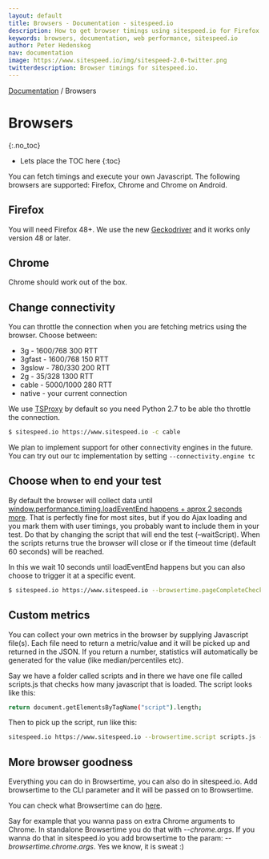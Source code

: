 ```yaml
---
layout: default
title: Browsers - Documentation - sitespeed.io
description: How to get browser timings using sitespeed.io for Firefox and Chrome.
keywords: browsers, documentation, web performance, sitespeed.io
author: Peter Hedenskog
nav: documentation
image: https://www.sitespeed.io/img/sitespeed-2.0-twitter.png
twitterdescription: Browser timings for sitespeed.io.
---
```

[Documentation](/documentation/sitespeed.io/) / Browsers

# Browsers
{:.no_toc}

* Lets place the TOC here
{:toc}

You can fetch timings and execute your own Javascript. The following browsers are supported: Firefox, Chrome and Chrome on Android.

## Firefox
You will need Firefox 48+. We use the new [Geckodriver](https://github.com/mozilla/geckodriver) and it works only version 48 or later.

## Chrome
Chrome should work out of the box.

## Change connectivity
You can throttle the connection when you are fetching metrics using the browser. Choose between:

* 3g - 1600/768 300 RTT
* 3gfast - 1600/768 150 RTT
* 3gslow - 780/330 200 RTT
* 2g - 35/328 1300 RTT
* cable - 5000/1000 280 RTT
* native - your current connection

We use [TSProxy](https://github.com/WPO-Foundation/tsproxy) by default so you need Python 2.7 to be able tho throttle the connection.

~~~bash
$ sitespeed.io https://www.sitespeed.io -c cable
~~~

We plan to implement support for other connectivity engines in the future. You can try out our tc implementation by setting <code>--connectivity.engine tc</code>

## Choose when to end your test
By default the browser will collect data until  [window.performance.timing.loadEventEnd happens + aprox 2 seconds more](https://github.com/sitespeedio/browsertime/blob/d68261e554470f7b9df28797502f5edac3ace2e3/lib/core/seleniumRunner.js#L15). That is perfectly fine for most sites, but if you do Ajax loading and you mark them with user timings, you probably want to include them in your test. Do that by changing the script that will end the test (–waitScript). When the scripts returns true the browser will close or if the timeout time (default 60 seconds) will be reached.

In this we wait 10 seconds until loadEventEnd happens but you can also choose to trigger it at a specific event.

~~~bash
$ sitespeed.io https://www.sitespeed.io --browsertime.pageCompleteCheck 'return (function() {try { return (Date.now() - window.performance.timing.loadEventEnd) > 10000;} catch(e) {} return true;})()'
~~~

## Custom metrics

You can collect your own metrics in the browser by supplying Javascript file(s). Each file need to return a metric/value and it will be picked up and returned in the JSON. If you return a number, statistics will automatically be generated for the value (like median/percentiles etc).

Say we have a folder called scripts and in there we have one file called scripts.js that checks how many javascript that is loaded. The script looks like this:

~~~bash
return document.getElementsByTagName("script").length;
~~~

Then to pick up the script, run like this:

~~~bash
sitespeed.io https://www.sitespeed.io --browsertime.script scripts.js -b firefox
~~~

## More browser goodness
Everything you can do in Browsertime, you can also do in sitespeed.io. Add browsertime to the CLI parameter and it will be passed on to Browsertime.

You can check what Browsertime can do [here](https://github.com/sitespeedio/browsertime/blob/master/lib/support/cli.js).

Say for example that you wanna pass on extra Chrome arguments to Chrome. In standalone Browsertime you do that with <i>--chrome.args</i>. If you wanna do that in sitespeed.io you add browsertime to the param: <i>--browsertime.chrome.args</i>. Yes we know, it is sweat :)
